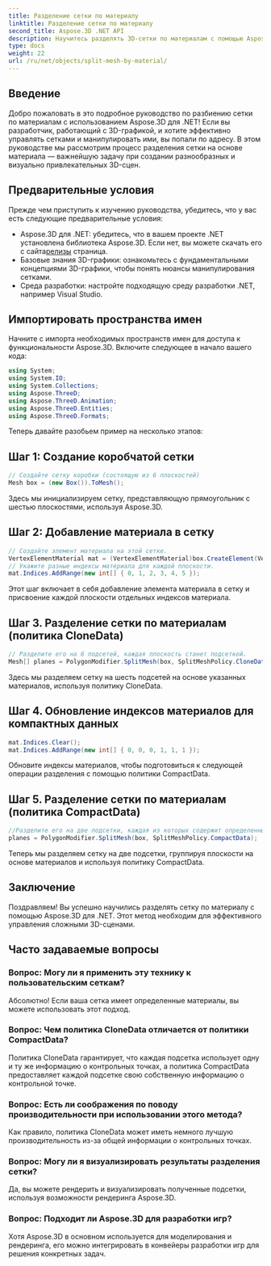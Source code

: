 ```yaml
---
title: Разделение сетки по материалу
linktitle: Разделение сетки по материалу
second_title: Aspose.3D .NET API
description: Научитесь разделять 3D-сетки по материалам с помощью Aspose.3D для .NET. Улучшите организацию и эффективность сцены. Пошаговое руководство для разработчиков.
type: docs
weight: 22
url: /ru/net/objects/split-mesh-by-material/
---
```

## Введение
Добро пожаловать в это подробное руководство по разбиению сетки по материалам с использованием Aspose.3D для .NET! Если вы разработчик, работающий с 3D-графикой, и хотите эффективно управлять сетками и манипулировать ими, вы попали по адресу. В этом руководстве мы рассмотрим процесс разделения сетки на основе материала — важнейшую задачу при создании разнообразных и визуально привлекательных 3D-сцен.
## Предварительные условия
Прежде чем приступить к изучению руководства, убедитесь, что у вас есть следующие предварительные условия:
-  Aspose.3D для .NET: убедитесь, что в вашем проекте .NET установлена библиотека Aspose.3D. Если нет, вы можете скачать его с сайта[релизы](https://releases.aspose.com/3d/net/) страница.
- Базовые знания 3D-графики: ознакомьтесь с фундаментальными концепциями 3D-графики, чтобы понять нюансы манипулирования сетками.
- Среда разработки: настройте подходящую среду разработки .NET, например Visual Studio.
## Импортировать пространства имен
Начните с импорта необходимых пространств имен для доступа к функциональности Aspose.3D. Включите следующее в начало вашего кода:
```csharp
using System;
using System.IO;
using System.Collections;
using Aspose.ThreeD;
using Aspose.ThreeD.Animation;
using Aspose.ThreeD.Entities;
using Aspose.ThreeD.Formats;
```
Теперь давайте разобьем пример на несколько этапов:
## Шаг 1: Создание коробчатой сетки
```csharp
// Создайте сетку коробки (состоящую из 6 плоскостей)
Mesh box = (new Box()).ToMesh();
```
Здесь мы инициализируем сетку, представляющую прямоугольник с шестью плоскостями, используя Aspose.3D.
## Шаг 2: Добавление материала в сетку
```csharp
// Создайте элемент материала на этой сетке.
VertexElementMaterial mat = (VertexElementMaterial)box.CreateElement(VertexElementType.Material, MappingMode.Polygon, ReferenceMode.Index);
// Укажите разные индексы материала для каждой плоскости.
mat.Indices.AddRange(new int[] { 0, 1, 2, 3, 4, 5 });
```
Этот шаг включает в себя добавление элемента материала в сетку и присвоение каждой плоскости отдельных индексов материала.
## Шаг 3. Разделение сетки по материалам (политика CloneData)
```csharp
// Разделите его на 6 подсетей, каждая плоскость станет подсеткой.
Mesh[] planes = PolygonModifier.SplitMesh(box, SplitMeshPolicy.CloneData);
```
Здесь мы разделяем сетку на шесть подсетей на основе указанных материалов, используя политику CloneData.
## Шаг 4. Обновление индексов материалов для компактных данных
```csharp
mat.Indices.Clear();
mat.Indices.AddRange(new int[] { 0, 0, 0, 1, 1, 1 });
```
Обновите индексы материалов, чтобы подготовиться к следующей операции разделения с помощью политики CompactData.
## Шаг 5. Разделение сетки по материалам (политика CompactData)
```csharp
//Разделите его на две подсетки, каждая из которых содержит определенные плоскости.
planes = PolygonModifier.SplitMesh(box, SplitMeshPolicy.CompactData);
```
Теперь мы разделяем сетку на две подсетки, группируя плоскости на основе материалов и используя политику CompactData.
## Заключение
Поздравляем! Вы успешно научились разделять сетку по материалу с помощью Aspose.3D для .NET. Этот метод необходим для эффективного управления сложными 3D-сценами.
## Часто задаваемые вопросы
### Вопрос: Могу ли я применить эту технику к пользовательским сеткам?
Абсолютно! Если ваша сетка имеет определенные материалы, вы можете использовать этот подход.
### Вопрос: Чем политика CloneData отличается от политики CompactData?
Политика CloneData гарантирует, что каждая подсетка использует одну и ту же информацию о контрольных точках, а политика CompactData предоставляет каждой подсетке свою собственную информацию о контрольной точке.
### Вопрос: Есть ли соображения по поводу производительности при использовании этого метода?
Как правило, политика CloneData может иметь немного лучшую производительность из-за общей информации о контрольных точках.
### Вопрос: Могу ли я визуализировать результаты разделения сетки?
Да, вы можете рендерить и визуализировать полученные подсетки, используя возможности рендеринга Aspose.3D.
### Вопрос: Подходит ли Aspose.3D для разработки игр?
Хотя Aspose.3D в основном используется для моделирования и рендеринга, его можно интегрировать в конвейеры разработки игр для решения конкретных задач.